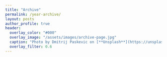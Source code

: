 ```yaml
---
title: "Archive"
permalink: /year-archive/
layout: posts
author_profile: true
header:
  overlay_color: "#000"
  overlay_image: "/assets/images/archive-page.jpg"
  caption: "Photo by Dmitrij Paskevic on [**Unsplash**](https://unsplash.com)"
  overlay_filter: 0.6
---
```

